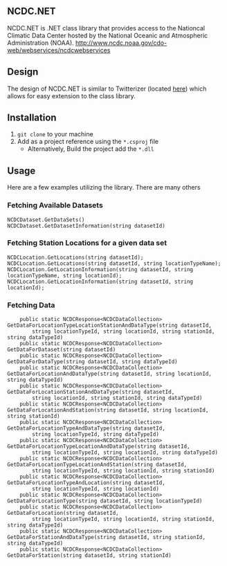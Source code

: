 ## NCDC.NET
NCDC.NET is .NET class library that provides access to the Nationcal Climatic Data Center hosted by the National Oceanic and Atmospheric Administration (NOAA). <http://www.ncdc.noaa.gov/cdo-web/webservices/ncdcwebservices>

## Design
The design of NCDC.NET is similar to Twitterizer (located [here](https://github.com/Twitterizer/Twitterizer)) which allows for easy extension to the class library.

## Installation
1. `git clone` to your machine
2. Add as a project reference using the `*.csproj` file	
	- Alternatively, Build the project add the `*.dll`

## Usage
Here are a few examples utilizing the library. There are many others

### Fetching Available Datasets

    NCDCDataset.GetDataSets()
	NCDCDataset.GetDatasetInformation(string datasetId)

### Fetching Station Locations for a given data set

	NCDCLocation.GetLocations(string datasetId);
	NCDCLocation.GetLocations(string datasetId, string locationTypeName);
	NCDCLocation.GetLocationInformation(string datasetId, string locationTypeName, string locationId);
	NCDCLocation.GetLocationInformation(string datasetId, string locationId);

### Fetching Data

        public static NCDCResponse<NCDCDataCollection> GetDataForLocationTypeLocationStationAndDataType(string datasetId,
            string locationTypeId, string locationId, string stationId, string dataTypeId)
        public static NCDCResponse<NCDCDataCollection> GetDataForDataset(string datasetId)
        public static NCDCResponse<NCDCDataCollection> GetDataForDataType(string datasetId, string dataTypeId)
        public static NCDCResponse<NCDCDataCollection> GetDataForLocationAndDataType(string datasetId, string locationId, string dataTypeId)
        public static NCDCResponse<NCDCDataCollection> GetDataForLocationStationAndDataType(string datasetId, 
            string locationId, string stationId, string dataTypeId)
        public static NCDCResponse<NCDCDataCollection> GetDataForLocationAndStation(string datasetId, string locationId, string stationId)
        public static NCDCResponse<NCDCDataCollection> GetDataForLocationTypeAndDataType(string datasetId,
            string locationTypeId, string dataTypeId)
        public static NCDCResponse<NCDCDataCollection> GetDataForLocationTypeLocationAndDataType(string datasetId,
            string locationTypeId, string locationId, string dataTypeId)
        public static NCDCResponse<NCDCDataCollection> GetDataForLocationTypeLocationAndStation(string datasetId,
            string locationTypeId, string locationId, string stationId)
        public static NCDCResponse<NCDCDataCollection> GetDataForLocationTypeAndLocation(string datasetId,
            string locationTypeId, string locationId)
        public static NCDCResponse<NCDCDataCollection> GetDataForLocationType(string datasetId, string locationTypeId)
        public static NCDCResponse<NCDCDataCollection> GetDataForLocation(string datasetId,
            string locationTypeId, string locationId, string stationId, string dataTypeId)
        public static NCDCResponse<NCDCDataCollection> GetDataForStationAndDataType(string datasetId, string stationId, string dataTypeId)
        public static NCDCResponse<NCDCDataCollection> GetDataForStation(string datasetId, string stationId)